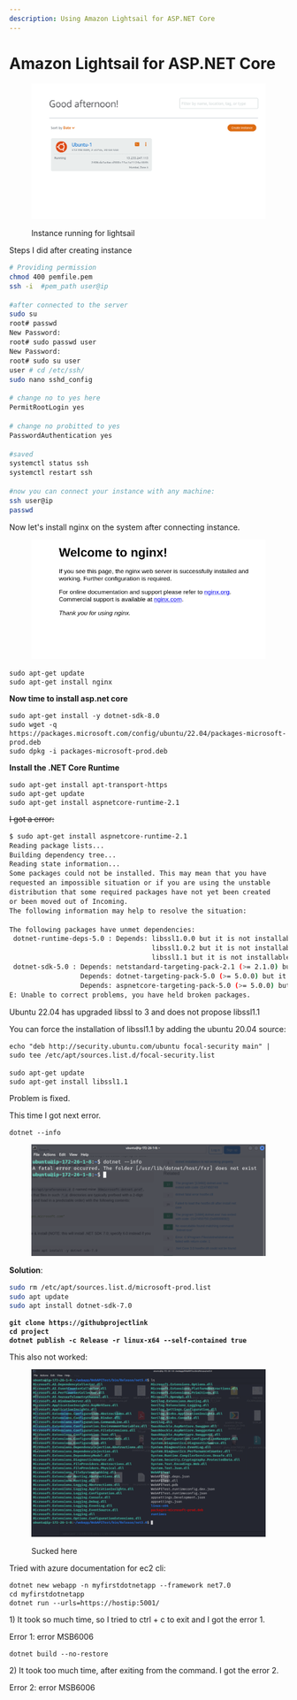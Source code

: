 ```yaml
---
description: Using Amazon Lightsail for ASP.NET Core
---
```


# Amazon Lightsail for ASP.NET Core



<figure><img src="../.gitbook/assets/image (42).png" alt=""><figcaption><p>Instance running for lightsail </p></figcaption></figure>

Steps I did after creating instance

```bash
# Providing permission
chmod 400 pemfile.pem
ssh -i  #pem_path user@ip

#after connected to the server
sudo su
root# passwd
New Password: 
root# sudo passwd user
New Password: 
root# sudo su user
user # cd /etc/ssh/
sudo nano sshd_config

# change no to yes here
PermitRootLogin yes

# change no probitted to yes
PasswordAuthentication yes

#saved
systemctl status ssh
systemctl restart ssh

#now you can connect your instance with any machine:
ssh user@ip
passwd
```

Now let's install nginx on the system after connecting instance.

<figure><img src="../.gitbook/assets/image (40).png" alt=""><figcaption></figcaption></figure>

```
sudo apt-get update
sudo apt-get install nginx
```

**Now time to install asp.net core**

```
sudo apt-get install -y dotnet-sdk-8.0
sudo wget -q https://packages.microsoft.com/config/ubuntu/22.04/packages-microsoft-prod.deb
sudo dpkg -i packages-microsoft-prod.deb
```

**Install the .NET Core Runtime**

```
sudo apt-get install apt-transport-https
sudo apt-get update
sudo apt-get install aspnetcore-runtime-2.1
```

&#x20;~~I got a error:~~&#x20;

```bash
$ sudo apt-get install aspnetcore-runtime-2.1
Reading package lists...
Building dependency tree...
Reading state information...
Some packages could not be installed. This may mean that you have
requested an impossible situation or if you are using the unstable
distribution that some required packages have not yet been created
or been moved out of Incoming.
The following information may help to resolve the situation:

The following packages have unmet dependencies:
 dotnet-runtime-deps-5.0 : Depends: libssl1.0.0 but it is not installable or
                                    libssl1.0.2 but it is not installable or
                                    libssl1.1 but it is not installable
 dotnet-sdk-5.0 : Depends: netstandard-targeting-pack-2.1 (>= 2.1.0) but it is not installable
                  Depends: dotnet-targeting-pack-5.0 (>= 5.0.0) but it is not installable
                  Depends: aspnetcore-targeting-pack-5.0 (>= 5.0.0) but it is not installable
E: Unable to correct problems, you have held broken packages.
```

Ubuntu 22.04 has upgraded libssl to 3 and does not propose libssl1.1

You can force the installation of libssl1.1 by adding the ubuntu 20.04 source:

```
echo "deb http://security.ubuntu.com/ubuntu focal-security main" | sudo tee /etc/apt/sources.list.d/focal-security.list

sudo apt-get update
sudo apt-get install libssl1.1
```



Problem is fixed.&#x20;



This time I got next error.&#x20;

```
dotnet --info
```

<figure><img src="../.gitbook/assets/image (41).png" alt=""><figcaption></figcaption></figure>

**Solution**:

```bash
sudo rm /etc/apt/sources.list.d/microsoft-prod.list
sudo apt update
sudo apt install dotnet-sdk-7.0
```

<pre><code><strong>git clone https://githubprojectlink
</strong><strong>cd project
</strong><strong>dotnet publish -c Release -r linux-x64 --self-contained true
</strong></code></pre>

This also not worked:&#x20;

<figure><img src="../.gitbook/assets/image (39).png" alt=""><figcaption><p>Sucked here</p></figcaption></figure>

Tried with azure documentation for ec2 cli:&#x20;

```
dotnet new webapp -n myfirstdotnetapp --framework net7.0
cd myfirstdotnetapp
dotnet run --urls=https://hostip:5001/
```

1\) It took so much time, so I tried to ctrl + c to exit and I got the error 1.

Error 1: error MSB6006

```
dotnet build --no-restore
```

2\)  It took too much time, after exiting from the command. I got the error 2.

Error 2: error MSB6006

